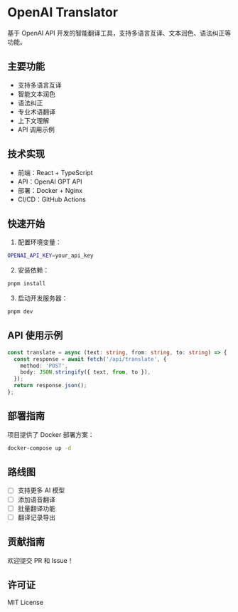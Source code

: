 # OpenAI Translator

基于 OpenAI API 开发的智能翻译工具，支持多语言互译、文本润色、语法纠正等功能。

## 主要功能

- 支持多语言互译
- 智能文本润色
- 语法纠正
- 专业术语翻译
- 上下文理解
- API 调用示例

## 技术实现

- 前端：React + TypeScript
- API：OpenAI GPT API
- 部署：Docker + Nginx
- CI/CD：GitHub Actions

## 快速开始

1. 配置环境变量：
```bash
OPENAI_API_KEY=your_api_key
```

2. 安装依赖：
```bash
pnpm install
```

3. 启动开发服务器：
```bash
pnpm dev
```

## API 使用示例

```typescript
const translate = async (text: string, from: string, to: string) => {
  const response = await fetch('/api/translate', {
    method: 'POST',
    body: JSON.stringify({ text, from, to }),
  });
  return response.json();
};
```

## 部署指南

项目提供了 Docker 部署方案：

```bash
docker-compose up -d
```

## 路线图

- [ ] 支持更多 AI 模型
- [ ] 添加语音翻译
- [ ] 批量翻译功能
- [ ] 翻译记录导出

## 贡献指南

欢迎提交 PR 和 Issue！

## 许可证

MIT License 
